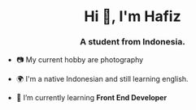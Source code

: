 <h1 align="center">Hi 👋, I'm Hafiz</h1>
<h3 align="center">A student from Indonesia.</h3>

- 📷 My current hobby are photography 

- 🌍 I'm a native Indonesian and still learning english.

- 🌱 I’m currently learning **Front End Developer**
